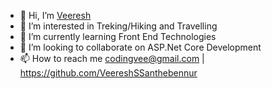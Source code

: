 - 👋 Hi, I’m [Veeresh](https://github.com/VeereshSSanthebennur)
- 👀 I’m interested in Treking/Hiking and Travelling
- 🌱 I’m currently learning Front End Technologies
- 💞️ I’m looking to collaborate on ASP.Net Core Development
- 📫 How to reach me codingvee@gmail.com | https://github.com/VeereshSSanthebennur

<!---
VeereshSSanthebennur/VeereshSSanthebennur is a ✨ special ✨ repository because its `README.md` (this file) appears on your GitHub profile.
You can click the Preview link to take a look at your changes.
--->
